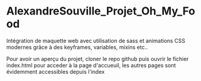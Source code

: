 # AlexandreSouville_Projet_Oh_My_Food

Intégration de maquette web avec utilisation de sass et animations CSS modernes grâce à des keyframes, variables, mixins etc..

Pour avoir un aperçu du projet, cloner le repo github puis ouvrir le fichier index.html pour acceder à la page d'accueuil, les autres pages sont évidemment accessibles depuis l'index
